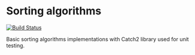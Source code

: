 # Sorting algorithms
[![Build Status](https://travis-ci.com/pio127/sorting-algorithms.svg?branch=master)](https://travis-ci.com/pio127/sorting-algorithms)

Basic sorting algorithms implementations with Catch2 library used for unit testing.
